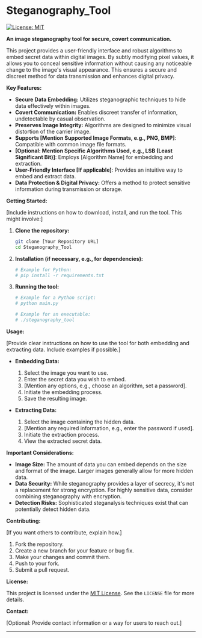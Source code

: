 # Steganography_Tool 

[![License: MIT](https://img.shields.io/badge/License-MIT-yellow.svg)](https://opensource.org/licenses/MIT)

**An image steganography tool for secure, covert communication.** 

This project provides a user-friendly interface and robust algorithms to embed secret data within digital images. By subtly modifying pixel values, it allows you to conceal sensitive information without causing any noticeable change to the image's visual appearance. This ensures a secure and discreet method for data transmission and enhances digital privacy.
 
**Key Features:**

* **Secure Data Embedding:** Utilizes steganographic techniques to hide data effectively within images.
* **Covert Communication:** Enables discreet transfer of information, undetectable by casual observation.
* **Preserves Image Integrity:** Algorithms are designed to minimize visual distortion of the carrier image.
* **Supports [Mention Supported Image Formats, e.g., PNG, BMP]**: Compatible with common image file formats.
* **[Optional: Mention Specific Algorithms Used, e.g., LSB (Least Significant Bit)]**: Employs [Algorithm Name] for embedding and extraction.
* **User-Friendly Interface [If applicable]**: Provides an intuitive way to embed and extract data.
* **Data Protection & Digital Privacy:** Offers a method to protect sensitive information during transmission or storage.

**Getting Started:** 
 
[Include instructions on how to download, install, and run the tool. This might involve:]

1.  **Clone the repository:**
    ```bash
    git clone [Your Repository URL]
    cd Steganography_Tool
    ```
2.  **Installation (if necessary, e.g., for dependencies):**
    ```bash
    # Example for Python:
    # pip install -r requirements.txt
    ```
3.  **Running the tool:**
    ```bash
    # Example for a Python script:
    # python main.py
    ```
    ```bash
    # Example for an executable:
    # ./steganography_tool
    ```

**Usage:**

[Provide clear instructions on how to use the tool for both embedding and extracting data. Include examples if possible.]

* **Embedding Data:**
    1.  Select the image you want to use.
    2.  Enter the secret data you wish to embed.
    3.  [Mention any options, e.g., choose an algorithm, set a password].
    4.  Initiate the embedding process.
    5.  Save the resulting image.

* **Extracting Data:**
    1.  Select the image containing the hidden data.
    2.  [Mention any required information, e.g., enter the password if used].
    3.  Initiate the extraction process.
    4.  View the extracted secret data.

**Important Considerations:**

* **Image Size:** The amount of data you can embed depends on the size and format of the image. Larger images generally allow for more hidden data.
* **Data Security:** While steganography provides a layer of secrecy, it's not a replacement for strong encryption. For highly sensitive data, consider combining steganography with encryption.
* **Detection Risks:** Sophisticated steganalysis techniques exist that can potentially detect hidden data.

**Contributing:**

[If you want others to contribute, explain how.]

1.  Fork the repository.
2.  Create a new branch for your feature or bug fix.
3.  Make your changes and commit them.
4.  Push to your fork.
5.  Submit a pull request.

**License:**

This project is licensed under the [MIT License](LICENSE). See the `LICENSE` file for more details.

**Contact:**

[Optional: Provide contact information or a way for users to reach out.]

---

